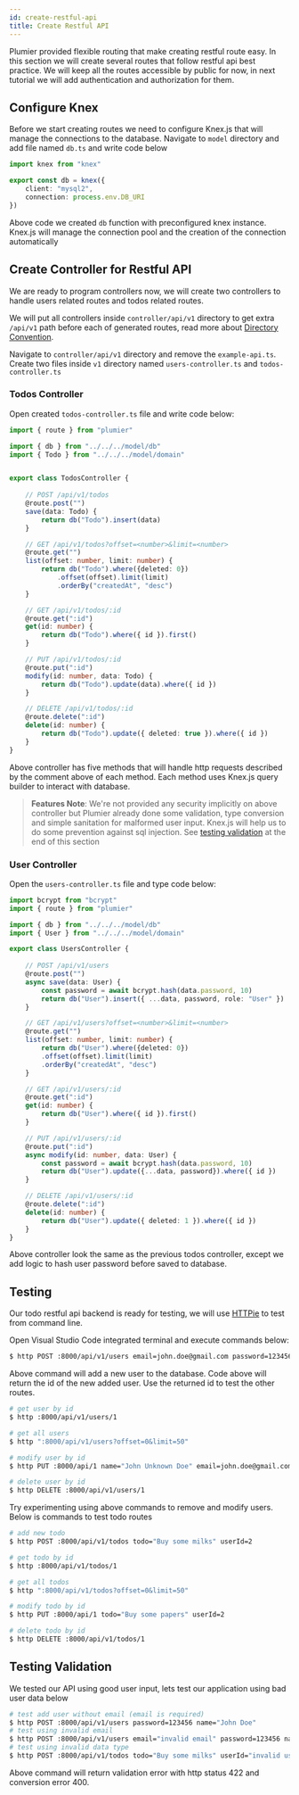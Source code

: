 ```yaml
---
id: create-restful-api
title: Create Restful API
---
```


Plumier provided flexible routing that make creating restful route easy. In this section we will create several routes that follow restful api best practice. We will keep all the routes accessible by public for now, in next tutorial we will add authentication and authorization for them.

## Configure Knex
Before we start creating routes we need to configure Knex.js that will manage the connections to the database. Navigate to `model` directory and add file named `db.ts` and write code below

```typescript
import knex from "knex"

export const db = knex({
    client: "mysql2",
    connection: process.env.DB_URI
})
```

Above code we created `db` function with preconfigured knex instance. Knex.js will manage the connection pool and the creation of the connection automatically

## Create Controller for Restful API
We are ready to program controllers now, we will create two controllers to handle users related routes and todos related routes.

We will put all controllers inside `controller/api/v1` directory to get extra `/api/v1` path before each of generated routes, read more about [Directory Convention](/docs/refs/route#directory-convention). 

Navigate to `controller/api/v1` directory and remove the `example-api.ts`. Create two files inside `v1` directory named `users-controller.ts` and `todos-controller.ts`

### Todos Controller
Open created `todos-controller.ts` file and write code below:

```typescript
import { route } from "plumier"

import { db } from "../../../model/db"
import { Todo } from "../../../model/domain"


export class TodosController {
    
    // POST /api/v1/todos
    @route.post("")
    save(data: Todo) {
        return db("Todo").insert(data)
    }

    // GET /api/v1/todos?offset=<number>&limit=<number>
    @route.get("")
    list(offset: number, limit: number) {
        return db("Todo").where({deleted: 0})
            .offset(offset).limit(limit)
            .orderBy("createdAt", "desc")
    }

    // GET /api/v1/todos/:id
    @route.get(":id")
    get(id: number) {
        return db("Todo").where({ id }).first()
    }

    // PUT /api/v1/todos/:id
    @route.put(":id")
    modify(id: number, data: Todo) {
        return db("Todo").update(data).where({ id })
    }

    // DELETE /api/v1/todos/:id
    @route.delete(":id")
    delete(id: number) {
        return db("Todo").update({ deleted: true }).where({ id })
    } 
}
```

Above controller has five methods that will handle http requests described by the comment above of each method. Each method uses Knex.js query builder to interact with database. 

> **Features Note**: We're not provided any security implicitly on above controller but Plumier already done some validation, type conversion and simple sanitation for malformed user input. Knex.js will help us to do some prevention against sql injection. See [testing validation](#testing-validation) at the end of this section

### User Controller 
Open the `users-controller.ts` file and type code below:

```typescript
import bcrypt from "bcrypt"
import { route } from "plumier"

import { db } from "../../../model/db"
import { User } from "../../../model/domain"

export class UsersController {
    
    // POST /api/v1/users
    @route.post("")
    async save(data: User) {
        const password = await bcrypt.hash(data.password, 10)
        return db("User").insert({ ...data, password, role: "User" })
    }

    // GET /api/v1/users?offset=<number>&limit=<number>
    @route.get("")
    list(offset: number, limit: number) {
        return db("User").where({deleted: 0})
        .offset(offset).limit(limit)
        .orderBy("createdAt", "desc")
    }

    // GET /api/v1/users/:id
    @route.get(":id")
    get(id: number) {
        return db("User").where({ id }).first()
    }

    // PUT /api/v1/users/:id
    @route.put(":id")
    async modify(id: number, data: User) {
        const password = await bcrypt.hash(data.password, 10)
        return db("User").update({...data, password}).where({ id })
    }

    // DELETE /api/v1/users/:id
    @route.delete(":id")
    delete(id: number) {
        return db("User").update({ deleted: 1 }).where({ id })
    }
}
```

Above controller look the same as the previous todos controller, except we add logic to hash user password before saved to database.

## Testing
Our todo restful api backend is ready for testing, we will use [HTTPie](https://httpie.org/#installation) to test from command line.

Open Visual Studio Code integrated terminal and execute commands below:

```bash
$ http POST :8000/api/v1/users email=john.doe@gmail.com password=123456 name="John Doe"
```

Above command will add a new user to the database. Code above will return the id of the new added user. Use the returned id to test the other routes.

```bash
# get user by id
$ http :8000/api/v1/users/1

# get all users
$ http ":8000/api/v1/users?offset=0&limit=50"

# modify user by id
$ http PUT :8000/api/1 name="John Unknown Doe" email=john.doe@gmail.com password=123456 role="Admin"

# delete user by id
$ http DELETE :8000/api/v1/users/1
```

Try experimenting using above commands to remove and modify users. 
Below is commands to test todo routes

```bash
# add new todo
$ http POST :8000/api/v1/todos todo="Buy some milks" userId=2

# get todo by id
$ http :8000/api/v1/todos/1

# get all todos
$ http ":8000/api/v1/todos?offset=0&limit=50"

# modify todo by id
$ http PUT :8000/api/1 todo="Buy some papers" userId=2

# delete todo by id
$ http DELETE :8000/api/v1/todos/1
```

## Testing Validation
We tested our API using good user input, lets test our application using bad user data below

```bash
# test add user without email (email is required)
$ http POST :8000/api/v1/users password=123456 name="John Doe"
# test using invalid email
$ http POST :8000/api/v1/users email="invalid email" password=123456 name="John Doe"
# test using invalid data type
$ http POST :8000/api/v1/todos todo="Buy some milks" userId="invalid user" 
```

Above command will return validation error with http status 422 and conversion error 400. 